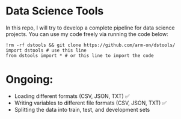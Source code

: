 # Data Science Tools
In this repo, I will try to develop a complete pipeline for data science projects. You can use my code freely via running the code below:

```
!rm -rf dstools && git clone https://github.com/arm-on/dstools/
import dstools # use this line 
from dstools import * # or this line to import the code
```

# Ongoing:
- Loading different formats (CSV, JSON, TXT) :white_check_mark:
- Writing variables to different file formats (CSV, JSON, TXT) :white_check_mark:
- Splitting the data into train, test, and development sets